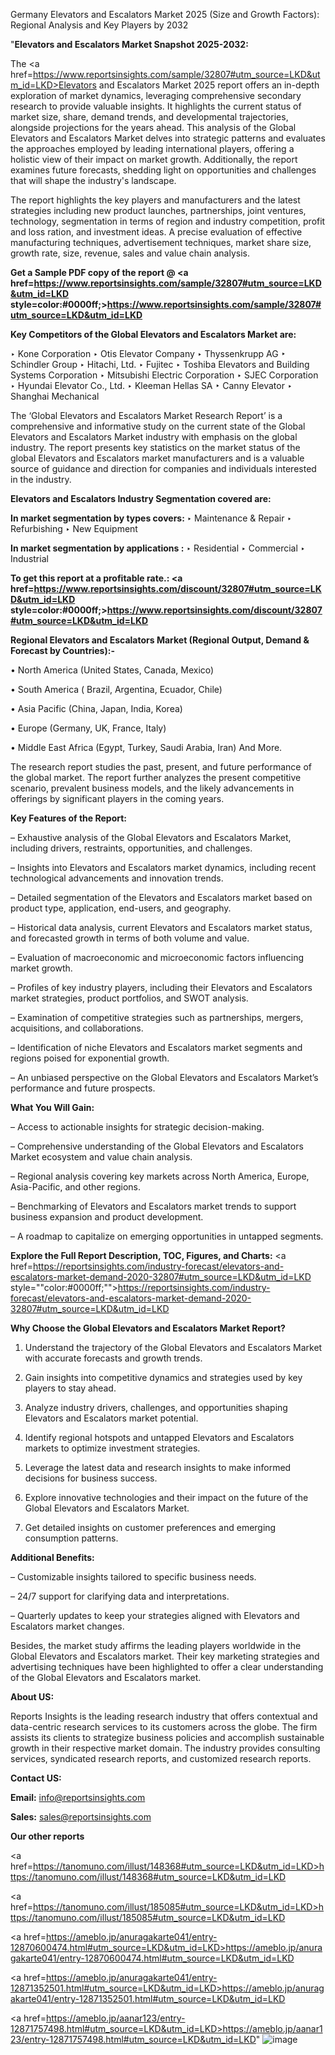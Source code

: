 Germany Elevators and Escalators Market 2025 (Size and Growth Factors): Regional Analysis and Key Players by 2032

"<strong>Elevators and Escalators Market Snapshot 2025-2032:</strong>

The <a href=https://www.reportsinsights.com/sample/32807#utm_source=LKD&utm_id=LKD>Elevators and Escalators Market</a> 2025 report offers an in-depth exploration of market dynamics, leveraging comprehensive secondary research to provide valuable insights. It highlights the current status of market size, share, demand trends, and developmental trajectories, alongside projections for the years ahead. This analysis of the Global Elevators and Escalators Market delves into strategic patterns and evaluates the approaches employed by leading international players, offering a holistic view of their impact on market growth. Additionally, the report examines future forecasts, shedding light on opportunities and challenges that will shape the industry's landscape.

The report highlights the key players and manufacturers and the latest strategies including new product launches, partnerships, joint ventures, technology, segmentation in terms of region and industry competition, profit and loss ration, and investment ideas. A precise evaluation of effective manufacturing techniques, advertisement techniques, market share size, growth rate, size, revenue, sales and value chain analysis.

<strong>Get a Sample PDF copy of the report @ <a href=https://www.reportsinsights.com/sample/32807#utm_source=LKD&utm_id=LKD style=color:#0000ff;>https://www.reportsinsights.com/sample/32807#utm_source=LKD&utm_id=LKD</a></strong>

<strong>Key Competitors of the Global Elevators and Escalators Market are:</strong>

‣ Kone Corporation
‣ Otis Elevator Company
‣ Thyssenkrupp AG
‣ Schindler Group
‣ Hitachi, Ltd.
‣ Fujitec
‣ Toshiba Elevators and Building Systems Corporation
‣ Mitsubishi Electric Corporation
‣ SJEC Corporation
‣ Hyundai Elevator Co., Ltd.
‣ Kleeman Hellas SA
‣ Canny Elevator
‣ Shanghai Mechanical

The ‘Global Elevators and Escalators Market Research Report’ is a comprehensive and informative study on the current state of the Global Elevators and Escalators Market industry with emphasis on the global industry. The report presents key statistics on the market status of the global Elevators and Escalators market manufacturers and is a valuable source of guidance and direction for companies and individuals interested in the industry.

<strong>Elevators and Escalators Industry Segmentation covered are:</strong>

<strong>In market segmentation by types covers: </strong> 
‣ Maintenance & Repair
‣ Refurbishing
‣ New Equipment

<strong>In market segmentation by applications :</strong> 
‣ Residential
‣ Commercial
‣ Industrial

<strong>To get this report at a profitable rate.: <a href=https://www.reportsinsights.com/discount/32807#utm_source=LKD&utm_id=LKD style=color:#0000ff;>https://www.reportsinsights.com/discount/32807#utm_source=LKD&utm_id=LKD</a></strong>

<strong>Regional Elevators and Escalators Market (Regional Output, Demand &amp; Forecast by Countries):-</strong>

• North America (United States, Canada, Mexico)

• South America ( Brazil, Argentina, Ecuador, Chile)

• Asia Pacific (China, Japan, India, Korea)

• Europe (Germany, UK, France, Italy)

• Middle East Africa (Egypt, Turkey, Saudi Arabia, Iran) And More.

The research report studies the past, present, and future performance of the global market. The report further analyzes the present competitive scenario, prevalent business models, and the likely advancements in offerings by significant players in the coming years.

<strong>Key Features of the Report:</strong>

– Exhaustive analysis of the Global Elevators and Escalators Market, including drivers, restraints, opportunities, and challenges.

– Insights into Elevators and Escalators market dynamics, including recent technological advancements and innovation trends.

– Detailed segmentation of the Elevators and Escalators market based on product type, application, end-users, and geography.

– Historical data analysis, current Elevators and Escalators market status, and forecasted growth in terms of both volume and value.

– Evaluation of macroeconomic and microeconomic factors influencing market growth.

– Profiles of key industry players, including their Elevators and Escalators market strategies, product portfolios, and SWOT analysis.

– Examination of competitive strategies such as partnerships, mergers, acquisitions, and collaborations.

– Identification of niche Elevators and Escalators market segments and regions poised for exponential growth.

– An unbiased perspective on the Global Elevators and Escalators Market’s performance and future prospects.

<strong>What You Will Gain:</strong>

– Access to actionable insights for strategic decision-making.

– Comprehensive understanding of the Global Elevators and Escalators Market ecosystem and value chain analysis.

– Regional analysis covering key markets across North America, Europe, Asia-Pacific, and other regions.

– Benchmarking of Elevators and Escalators market trends to support business expansion and product development.

– A roadmap to capitalize on emerging opportunities in untapped segments.

<strong>Explore the Full Report Description, TOC, Figures, and Charts:</strong>
<a href=https://reportsinsights.com/industry-forecast/elevators-and-escalators-market-demand-2020-32807#utm_source=LKD&utm_id=LKD style=""color:#0000ff;"">https://reportsinsights.com/industry-forecast/elevators-and-escalators-market-demand-2020-32807#utm_source=LKD&utm_id=LKD</a>

<strong>Why Choose the Global Elevators and Escalators Market Report?</strong>

1. Understand the trajectory of the Global Elevators and Escalators Market with accurate forecasts and growth trends.

2. Gain insights into competitive dynamics and strategies used by key players to stay ahead.

3. Analyze industry drivers, challenges, and opportunities shaping Elevators and Escalators market potential.

4. Identify regional hotspots and untapped Elevators and Escalators markets to optimize investment strategies.

5. Leverage the latest data and research insights to make informed decisions for business success.

6. Explore innovative technologies and their impact on the future of the Global Elevators and Escalators Market.

7. Get detailed insights on customer preferences and emerging consumption patterns.

<strong>Additional Benefits:</strong>

– Customizable insights tailored to specific business needs.

– 24/7 support for clarifying data and interpretations.

– Quarterly updates to keep your strategies aligned with Elevators and Escalators market changes.

Besides, the market study affirms the leading players worldwide in the Global Elevators and Escalators market. Their key marketing strategies and advertising techniques have been highlighted to offer a clear understanding of the Global Elevators and Escalators market.

<strong><strong>About US</strong>:</strong>

Reports Insights is the leading research industry that offers contextual and data-centric research services to its customers across the globe. The firm assists its clients to strategize business policies and accomplish sustainable growth in their respective market domain. The industry provides consulting services, syndicated research reports, and customized research reports.

<strong>Contact US:</strong>

<p class=><b>Email:</b> <a href=mailto:info@reportsinsights.com>info@reportsinsights.com</a></p>
<p class=><b>Sales:</b> <a href=mailto:sales@reportsinsights.com>sales@reportsinsights.com</a></p>

<strong>Our other reports</strong>

<a href=https://tanomuno.com/illust/148368#utm_source=LKD&utm_id=LKD>https://tanomuno.com/illust/148368#utm_source=LKD&utm_id=LKD</a>

<a href=https://tanomuno.com/illust/185085#utm_source=LKD&utm_id=LKD>https://tanomuno.com/illust/185085#utm_source=LKD&utm_id=LKD</a>

<a href=https://ameblo.jp/anuragakarte041/entry-12870600474.html#utm_source=LKD&utm_id=LKD>https://ameblo.jp/anuragakarte041/entry-12870600474.html#utm_source=LKD&utm_id=LKD</a>

<a href=https://ameblo.jp/anuragakarte041/entry-12871352501.html#utm_source=LKD&utm_id=LKD>https://ameblo.jp/anuragakarte041/entry-12871352501.html#utm_source=LKD&utm_id=LKD</a>

<a href=https://ameblo.jp/aanar123/entry-12871757498.html#utm_source=LKD&utm_id=LKD>https://ameblo.jp/aanar123/entry-12871757498.html#utm_source=LKD&utm_id=LKD</a>"
![image](https://github.com/user-attachments/assets/e8feb697-704c-49ac-8266-3d9af1034a5c)

